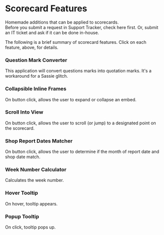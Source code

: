 # Scorecard Features
Homemade additions that can be applied to scorecards.  
Before you submit a request in Support Tracker, check here first.  Or, submit an IT ticket and ask if it can be done in-house.

The following is a brief summary of scorecard features.  Click on each feature, above, for details.


### Question Mark Converter
This application will convert questions marks into quotation marks.
It's a workaround for a Sassie glitch.


### Collapsible Inline Frames
On button click, allows the user to expand or collapse an embed.


### Scroll Into View
On button click, allows the user to scroll (or jump) to a designated point on the scorecard.


### Shop Report Dates Matcher
On button click, allows the user to determine if the month of report date and shop date match.


### Week Number Calculator
Calculates the week number.  


### Hover Tooltip
On hover, tooltip appears.  


### Popup Tooltip
On click, tooltip pops up.

